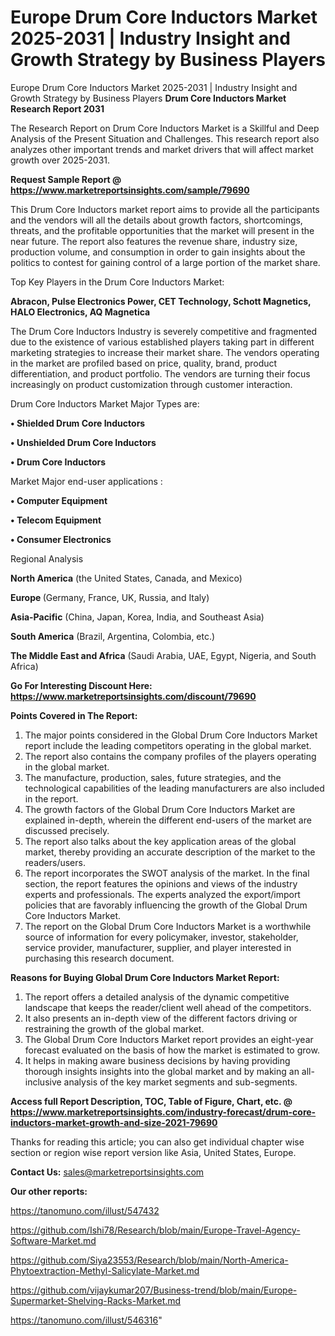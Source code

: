 # Europe Drum Core Inductors Market 2025-2031 | Industry Insight and Growth Strategy by Business Players
Europe Drum Core Inductors Market 2025-2031 | Industry Insight and Growth Strategy by Business Players
<strong>Drum Core Inductors Market Research Report 2031</strong>

The Research Report on Drum Core Inductors Market is a Skillful and Deep Analysis of the Present Situation and Challenges. This research report also analyzes other important trends and market drivers that will affect market growth over 2025-2031.

<strong>Request Sample Report @ <a href=https://www.marketreportsinsights.com/sample/79690>https://www.marketreportsinsights.com/sample/79690</a></strong>

This Drum Core Inductors market report aims to provide all the participants and the vendors will all the details about growth factors, shortcomings, threats, and the profitable opportunities that the market will present in the near future. The report also features the revenue share, industry size, production volume, and consumption in order to gain insights about the politics to contest for gaining control of a large portion of the market share.

Top Key Players in the Drum Core Inductors Market:

<strong>Abracon, Pulse Electronics Power, CET Technology, Schott Magnetics, HALO Electronics, AQ Magnetica</strong>

The Drum Core Inductors Industry is severely competitive and fragmented due to the existence of various established players taking part in different marketing strategies to increase their market share. The vendors operating in the market are profiled based on price, quality, brand, product differentiation, and product portfolio. The vendors are turning their focus increasingly on product customization through customer interaction.

Drum Core Inductors Market Major Types are:

<strong>• Shielded Drum Core Inductors

• Unshielded Drum Core Inductors

• Drum Core Inductors</strong>

Market Major end-user applications :

<strong>• Computer Equipment

• Telecom Equipment

• Consumer Electronics</strong>

Regional Analysis

</u><strong><b>North America</b></strong> (the United States, Canada, and Mexico)

<strong><b>Europe </b></strong>(Germany, France, UK, Russia, and Italy)

<strong><b>Asia-Pacific</b></strong> (China, Japan, Korea, India, and Southeast Asia)

<strong><b>South America</b></strong> (Brazil, Argentina, Colombia, etc.)

<strong><b>The Middle East and Africa</b></strong> (Saudi Arabia, UAE, Egypt, Nigeria, and South Africa)

<strong>Go For Interesting Discount Here: <a href=https://www.marketreportsinsights.com/discount/79690>https://www.marketreportsinsights.com/discount/79690</a></strong>

<strong>Points Covered in The Report:</strong>
<ol>
  <li>The major points considered in the Global Drum Core Inductors Market report include the leading competitors operating in the global market.</li>
  <li>The report also contains the company profiles of the players operating in the global market.</li>
  <li>The manufacture, production, sales, future strategies, and the technological capabilities of the leading manufacturers are also included in the report.</li>
  <li>The growth factors of the Global Drum Core Inductors Market are explained in-depth, wherein the different end-users of the market are discussed precisely.</li>
  <li>The report also talks about the key application areas of the global market, thereby providing an accurate description of the market to the readers/users.</li>
  <li>The report incorporates the SWOT analysis of the market. In the final section, the report features the opinions and views of the industry experts and professionals. The experts analyzed the export/import policies that are favorably influencing the growth of the Global Drum Core Inductors Market.</li>
  <li>The report on the Global Drum Core Inductors Market is a worthwhile source of information for every policymaker, investor, stakeholder, service provider, manufacturer, supplier, and player interested in purchasing this research document.</li>
</ol>
<strong>Reasons for Buying Global Drum Core Inductors Market Report:</strong>

<ol>
  <li>The report offers a detailed analysis of the dynamic competitive landscape that keeps the reader/client well ahead of the competitors.</li>
  <li>It also presents an in-depth view of the different factors driving or restraining the growth of the global market.</li>
  <li>The Global Drum Core Inductors Market report provides an eight-year forecast evaluated on the basis of how the market is estimated to grow.</li>
  <li>It helps in making aware business decisions by having providing thorough insights insights into the global market and by making an all-inclusive analysis of the key market segments and sub-segments.</li>
</ol>
<strong>Access full Report Description, TOC, Table of Figure, Chart, etc. @ <a href=https://www.marketreportsinsights.com/industry-forecast/drum-core-inductors-market-growth-and-size-2021-79690>https://www.marketreportsinsights.com/industry-forecast/drum-core-inductors-market-growth-and-size-2021-79690</a></strong>


Thanks for reading this article; you can also get individual chapter wise section or region wise report version like Asia, United States, Europe.

<strong>Contact Us:</strong>
sales@marketreportsinsights.com

<strong>Our other reports:</strong>

<a href=https://tanomuno.com/illust/547432>https://tanomuno.com/illust/547432</a>

<a href=https://github.com/Ishi78/Research/blob/main/Europe-Travel-Agency-Software-Market.md>https://github.com/Ishi78/Research/blob/main/Europe-Travel-Agency-Software-Market.md</a>

<a href=https://github.com/Siya23553/Research/blob/main/North-America-Phytoextraction-Methyl-Salicylate-Market.md>https://github.com/Siya23553/Research/blob/main/North-America-Phytoextraction-Methyl-Salicylate-Market.md</a>

<a href=https://github.com/vijaykumar207/Business-trend/blob/main/Europe-Supermarket-Shelving-Racks-Market.md>https://github.com/vijaykumar207/Business-trend/blob/main/Europe-Supermarket-Shelving-Racks-Market.md</a>

<a href=https://tanomuno.com/illust/546316>https://tanomuno.com/illust/546316</a>"
